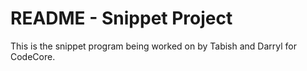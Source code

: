 # README - Snippet Project

This is the snippet program being worked on by Tabish and Darryl for CodeCore.

